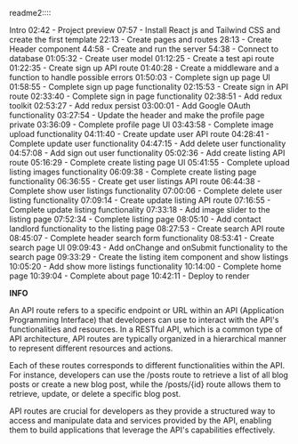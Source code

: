 
readme2::::

 Intro
02:42 - Project preview
07:57 - Install React js and Tailwind CSS and create the first template
22:13 - Create pages and routes
28:13 - Create Header component 
44:58 - Create and run the server 
54:38 - Connect to database 
01:05:32 - Create user model
01:12:25 - Create a test api route
01:22:35 - Create sign up API route
01:40:28 - Create a middleware and a function to handle possible errors
01:50:03 - Complete sign up page Ul
01:58:55 - Complete sign up page functionality
02:15:53 - Create sign in API route
02:33:40 - Complete sign in page functionality
02:38:51 - Add redux toolkit
02:53:27 - Add redux persist
03:00:01 - Add Google OAuth functionality
03:27:54 - Update the header and make the profile page private
03:36:09 - Complete profile page Ul
03:43:58 - Complete image upload functionality
04:11:40 - Create update user API route
04:28:41 - Complete update user functionality 
04:47:15 - Add delete user functionality
04:57:08 - Add sign out user functionality
05:02:36 - Add create listing API route
05:16:29 - Complete create listing page Ul
05:41:55 - Complete upload listing images functionality 
06:09:38 - Complete create listing page functionality 
06:36:55 - Create get user listings API route
06:44:38 - Complete show user listings functionality
07:00:06 - Complete delete user listing functionality
07:09:14 - Create update listing API route
07:16:55 - Complete update listing functionality 
07:33:18 - Add image slider to the listing page
07:52:34 - Complete listing page
08:05:10 - Add contact landlord functionality to the listing page
08:27:53 - Create search API route
08:45:07 - Complete header search form functionality
08:53:41 - Create search page Ul
09:09:43 - Add onChange and onSubmit functionality to the search page
09:33:29 - Create the listing item component and show listings
10:05:20 - Add show more listings functionality
10:14:00 - Complete home page
10:39:04 - Complete about page
10:42:11 - Deploy to render



**INFO**


An API route refers to a specific endpoint or URL within an API (Application Programming Interface) that developers can use to interact with the API's functionalities and resources. In a RESTful API, which is a common type of API architecture, API routes are typically organized in a hierarchical manner to represent different resources and actions.

Each of these routes corresponds to different functionalities within the API. For instance, developers can use the /posts route to retrieve a list of all blog posts or create a new blog post, while the /posts/{id} route allows them to retrieve, update, or delete a specific blog post.

API routes are crucial for developers as they provide a structured way to access and manipulate data and services provided by the API, enabling them to build applications that leverage the API's capabilities effectively.